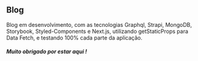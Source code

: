 <h2>Blog</h2>
<p>Blog em desenvolvimento, com as tecnologias Graphql, Strapi, MongoDB, Storybook, Styled-Components e Next.js, utilizando getStaticProps para Data Fetch, e testando 100% cada parte da aplicação.</p>

<h5>Muito obrigado por estar aqui !</h5>
